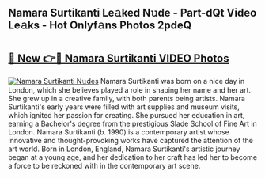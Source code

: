 ## Namara Surtikanti Le𝚊ked N𝚞de - Part-dQt Video Le𝚊ks - Hot Onlyf𝚊ns Photos 2pdeQ

# <h2><a href="http://ac45043.deff.icu/?id=Namara+Surtikanti">🔗 New 👉🔴 Namara Surtikanti VIDEO Photos</a></h2>

[![Namara Surtikanti N𝚞des](https://i.imgur.com/rIISA9y.gif)](http://ac45043.deff.icu/?id=Namara+Surtikanti)
Namara Surtikanti was born on a nice day in London, which she believes played a role in shaping her name and her art. She grew up in a creative family, with both parents being artists. Namara Surtikanti's early years were filled with art supplies and museum visits, which ignited her passion for creating. She pursued her education in art, earning a Bachelor's degree from the prestigious Slade School of Fine Art in London. Namara Surtikanti (b. 1990) is a contemporary artist whose innovative and thought-provoking works have captured the attention of the art world. Born in London, England, Namara Surtikanti's artistic journey began at a young age, and her dedication to her craft has led her to become a force to be reckoned with in the contemporary art scene.
